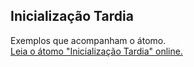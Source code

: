 ## Inicialização Tardia

Exemplos que acompanham o átomo.  
[Leia o átomo "Inicialização Tardia" online.](https://stepik.org/lesson/350570/step/1)